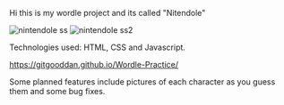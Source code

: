 
Hi this is my wordle project and its called "Nitendole"

![nintendole ss](https://github.com/GitgoodDan/Wordle-Practice/assets/146032723/07d7457d-829d-4876-bc66-80d38625a2ac)
![nintendole ss2](https://github.com/GitgoodDan/Wordle-Practice/assets/146032723/f704ebe7-aa1f-4b55-811b-4d54968d7c3c)

Technologies used: HTML, CSS and Javascript.

https://gitgooddan.github.io/Wordle-Practice/

Some planned features include pictures of each character as you guess them and some bug fixes.
